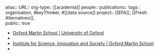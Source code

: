 alias::
URL::
org-type:: [[academia]] 
people:: 
publications:: 
tags:: organisation, #keyThinker, #[[data source]] 
project:: [[EFA]], [[Fresh Alternatives]],  
public:: true
- [Oxford Martin School | University of Oxford](https://www.oxfordmartin.ox.ac.uk/)
-
- [Institute for Science, Innovation and Society | Oxford Martin School](https://www.oxfordmartin.ox.ac.uk/insis/)
-
